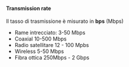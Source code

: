 #### Transmission rate
Il tasso di trasmissione è misurato in **bps** (Mbps)
- Rame intrecciato: 3-50 Mbps
- Coaxial 10-500 Mbps
- Radio satellitare 12 - 100 Mpbs
- Wireless 5-50 Mbps
- Fibra ottica 250Mbps - 2 Gbps
